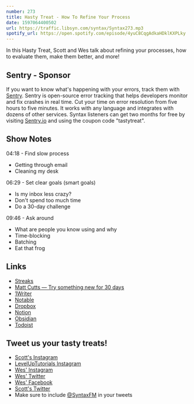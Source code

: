 ```yaml
---
number: 273
title: Hasty Treat - How To Refine Your Process
date: 1597064400502
url: https://traffic.libsyn.com/syntax/Syntax273.mp3
spotify_url: https://open.spotify.com/episode/4yuC8CqgAdkaHDklKXPLky
---
```


In this Hasty Treat, Scott and Wes talk about refining your processes, how to evaluate them, make them better, and more!

## Sentry - Sponsor
If you want to know what's happening with your errors, track them with [Sentry](https://sentry.io/). Sentry is open-source error tracking that helps developers monitor and fix crashes in real time. Cut your time on error resolution from five hours to five minutes. It works with any language and integrates with dozens of other services. Syntax listeners can get two months for free by visiting [Sentry.io](https://sentry.io/) and using the coupon code "tastytreat".

## Show Notes

04:18 - Find slow process
* Getting through email
* Cleaning my desk

06:29 - Set clear goals (smart goals)
* Is my inbox less crazy?
* Don't spend too much time
* Do a 30-day challenge

09:46 - Ask around
* What are people you know using and why
* Time-blocking
* Batching
* Eat that frog

## Links
* [Streaks](https://streaksapp.com/)
* [Matt Cutts — Try something new for 30 days](https://www.ted.com/talks/matt_cutts_try_something_new_for_30_days)
* [1Writer](https://1writerapp.com/)
* [Notable](https://notable.app/)
* [Dropbox](https://www.dropbox.com/)
* [Notion](https://www.notion.so/)
* [Obsidian](https://obsidian.md/)
* [Todoist](https://todoist.com/)

## Tweet us your tasty treats!
* [Scott's Instagram](https://www.instagram.com/stolinski/)
* [LevelUpTutorials Instagram](https://www.instagram.com/LevelUpTutorials/)
* [Wes' Instagram](https://www.instagram.com/wesbos/)
* [Wes' Twitter](https://twitter.com/wesbos)
* [Wes' Facebook](https://www.facebook.com/wesbos.developer)
* [Scott's Twitter](https://twitter.com/stolinski)
* Make sure to include [@SyntaxFM](https://twitter.com/SyntaxFM) in your tweets